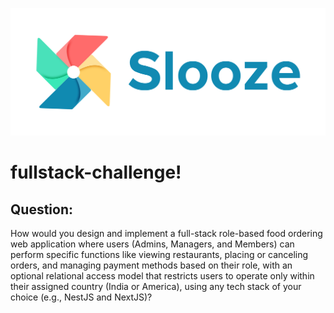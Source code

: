 ![Logo](./public/FFFFFF-1.png)
# fullstack-challenge!

## Question:

How would you design and implement a full-stack role-based food ordering web application where users (Admins, Managers, and Members) can perform specific functions like viewing restaurants, placing or canceling orders, and managing payment methods based on their role, with an optional relational access model that restricts users to operate only within their assigned country (India or America), using any tech stack of your choice (e.g., NestJS and NextJS)?
